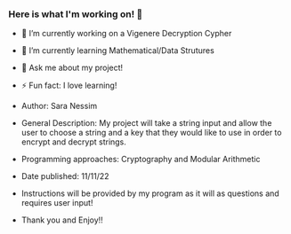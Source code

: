 ### Here is what I'm working on! 👋


- 🔭 I’m currently working on a Vigenere Decryption Cypher
- 🌱 I’m currently learning Mathematical/Data Strutures
- 💬 Ask me about my project!
- ⚡ Fun fact: I love learning!

- Author: Sara Nessim
- General Description: My project will take a string input and allow the user to choose a string and a key that they would like to use in order to encrypt and decrypt strings. 
- Programming approaches: Cryptography and Modular Arithmetic
- Date published: 11/11/22
- Instructions will be provided by my program as it will as questions and requires user input!
- Thank you and Enjoy!!

